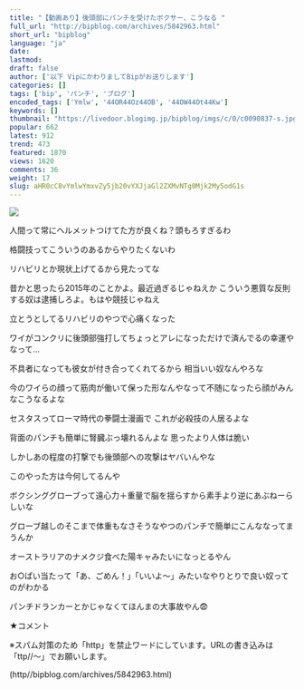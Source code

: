 ```yaml
---
title: "【動画あり】後頭部にパンチを受けたボクサー、こうなる "
full_url: "http://bipblog.com/archives/5842963.html"
short_url: "bipblog"
language: "ja"
date: 
lastmod: 
draft: false
author: ['以下 VipにかわりましてBipがお送りします']
categories: []
tags: ['bip', 'パンチ', 'ブログ']
encoded_tags: ['Ymlw', '44OR44Oz44OB', '44OW44Ot44Kw']
keywords: []
thumbnail: "https://livedoor.blogimg.jp/bipblog/imgs/c/0/c0090837-s.jpg"
popular: 662
latest: 912
trend: 473
featured: 1870
views: 1620
comments: 36
weight: 17
slug: aHR0cC8vYmlwYmxvZy5jb20vYXJjaGl2ZXMvNTg0Mjk2My5odG1s
---
```


![](https://livedoor.blogimg.jp/bipblog/imgs/c/0/c0090837-s.jpg)

<div><p>人間って常にヘルメットつけてた方が良くね？頭もろすぎるわ</p><p>格闘技ってこういうのあるからやりたくないわ</p><p>リハビリとか現状上げてるから見たってな</p><p>昔かと思ったら2015年のことかよ。最近過ぎるじゃねえか こういう悪質な反則する奴は逮捕しろよ。もはや競技じゃねえ</p><p>立とうとしてるリハビリのやつで心痛くなった</p><p>ワイがコンクリに後頭部強打してちょっとアレになっただけで済んでるの幸運やなって…</p><p>不具者になっても彼女が付き合ってくれてるから 相当いい奴なんやろな</p><p>今のワイらの顔って筋肉が働いて保った形なんやなって不随になったら顔がみんなこうなるよな</p><p>セスタスってローマ時代の拳闘士漫画で これが必殺技の人居るよな</p><p>背面のパンチも簡単に腎臓ぶっ壊れるんよな 思ったより人体は脆い</p><p>しかしあの程度の打撃でも後頭部への攻撃はヤバいんやな</p><p>このやった方は今何してるんや</p><p>ボクシンググローブって遠心力＋重量で脳を揺らすから素手より逆にあぶねーらしいな</p><p>グローブ越しのそこまで体重もなさそうなやつのパンチで簡単にこんななってまうんか</p><p>オーストラリアのナメクジ食べた陽キャみたいになっとるやん</p><p>お○ぱい当たって「あ、ごめん！」「いいよ～」みたいなやりとりで良い奴ってのがわかる</p><p>パンチドランカーとかじゃなくてほんまの大事故やん😨</p><p class='meiryo'>★コメント</p><p class='center'><p class='kyakuchu center'>※スパム対策のため「http」を禁止ワードにしています。URLの書き込みは「ttp//～」でお願いします。</p></p> </div>

(http//bipblog.com/archives/5842963.html)
